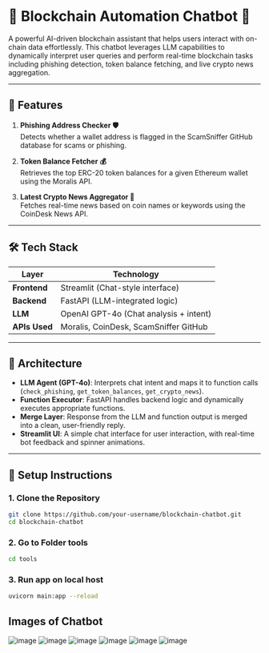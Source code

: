 # 🧠 Blockchain Automation Chatbot 🤖

A powerful AI-driven blockchain assistant that helps users interact with on-chain data effortlessly. This chatbot leverages LLM capabilities to dynamically interpret user queries and perform real-time blockchain tasks including phishing detection, token balance fetching, and live crypto news aggregation.

---

## 🚀 Features

1. **Phishing Address Checker 🛡️**  
   Detects whether a wallet address is flagged in the ScamSniffer GitHub database for scams or phishing.

2. **Token Balance Fetcher 💰**  
   Retrieves the top ERC-20 token balances for a given Ethereum wallet using the Moralis API.

3. **Latest Crypto News Aggregator 📰**  
   Fetches real-time news based on coin names or keywords using the CoinDesk News API.

---

## 🛠 Tech Stack

| Layer        | Technology                            |
|--------------|----------------------------------------|
| **Frontend** | Streamlit (Chat-style interface)       |
| **Backend**  | FastAPI (LLM-integrated logic)         |
| **LLM**      | OpenAI GPT-4o (Chat analysis + intent) |
| **APIs Used**| Moralis, CoinDesk, ScamSniffer GitHub  |

---

## 🧩 Architecture

- **LLM Agent (GPT-4o)**: Interprets chat intent and maps it to function calls (`check_phishing`, `get_token_balances`, `get_crypto_news`).
- **Function Executor**: FastAPI handles backend logic and dynamically executes appropriate functions.
- **Merge Layer**: Response from the LLM and function output is merged into a clean, user-friendly reply.
- **Streamlit UI**: A simple chat interface for user interaction, with real-time bot feedback and spinner animations.

---

## 🔧 Setup Instructions

### 1. Clone the Repository
```bash
git clone https://github.com/your-username/blockchain-chatbot.git
cd blockchain-chatbot
```
### 2. Go to Folder tools
```bash
cd tools
```
### 3. Run app on local host 
```bash
uvicorn main:app --reload
```
## Images of Chatbot
![image](https://github.com/user-attachments/assets/528d224d-cfc7-4ffb-ab9d-030d6e01e83f)
![image](https://github.com/user-attachments/assets/84b5035a-986b-4e70-9c0b-ddb89e95b5d8)
![image](https://github.com/user-attachments/assets/af62ae33-3d96-4aef-88ee-7f4f00fc8558)
![image](https://github.com/user-attachments/assets/3ec43f59-26bb-4377-8b3e-98c4c94f3541)
![image](https://github.com/user-attachments/assets/c45f72a2-3135-490c-abd8-6b1dac62fc65)
![image](https://github.com/user-attachments/assets/9664c771-e9c9-4dea-aa26-daca5619ead5)







